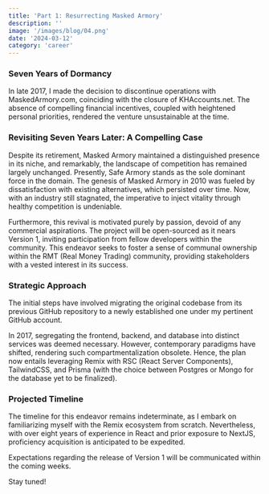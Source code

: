 ```yaml
---
title: 'Part 1: Resurrecting Masked Armory'
description: ''
image: '/images/blog/04.png'
date: '2024-03-12'
category: 'career'
---
```


### Seven Years of Dormancy

In late 2017, I made the decision to discontinue operations with MaskedArmory.com, coinciding with the closure of KHAccounts.net. The absence of compelling financial incentives, coupled with heightened personal priorities, rendered the venture unsustainable at the time.

### Revisiting Seven Years Later: A Compelling Case

Despite its retirement, Masked Armory maintained a distinguished presence in its niche, and remarkably, the landscape of competition has remained largely unchanged. Presently, Safe Armory stands as the sole dominant force in the domain. The genesis of Masked Armory in 2010 was fueled by dissatisfaction with existing alternatives, which persisted over time. Now, with an industry still stagnated, the imperative to inject vitality through healthy competition is undeniable.

Furthermore, this revival is motivated purely by passion, devoid of any commercial aspirations. The project will be open-sourced as it nears Version 1, inviting participation from fellow developers within the community. This endeavor seeks to foster a sense of communal ownership within the RMT (Real Money Trading) community, providing stakeholders with a vested interest in its success.

### Strategic Approach

The initial steps have involved migrating the original codebase from its previous GitHub repository to a newly established one under my pertinent GitHub account.

In 2017, segregating the frontend, backend, and database into distinct services was deemed necessary. However, contemporary paradigms have shifted, rendering such compartmentalization obsolete. Hence, the plan now entails leveraging Remix with RSC (React Server Components), TailwindCSS, and Prisma (with the choice between Postgres or Mongo for the database yet to be finalized).

### Projected Timeline

The timeline for this endeavor remains indeterminate, as I embark on familiarizing myself with the Remix ecosystem from scratch. Nevertheless, with over eight years of experience in React and prior exposure to NextJS, proficiency acquisition is anticipated to be expedited.

Expectations regarding the release of Version 1 will be communicated within the coming weeks.

Stay tuned!

